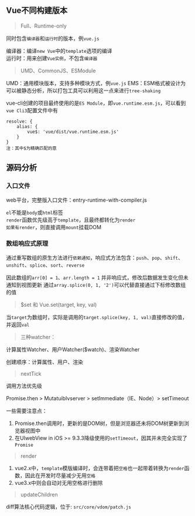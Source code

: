 ## Vue不同构建版本  

> Full、Runtime-only

同时包含`编译器`和`运行时`的版本，例`vue.js`  

编译器：编译`new Vue`中的`template`选项的编译  
运行时：用来创建`Vue实例`，不包含`编译器`  

> UMD、CommonJS、ESModule

UMD：通用模块版本，支持多种模块方式，例`vue.js`
EMS：ESM格式被设计为可以被静态分析，所以打包工具可以利用这一点来进行`tree-shaking`

vue-cli创建的项目最终使用的是`ES Module`，即`vue.runtime.esm.js`，可以看到`vue Cli3`配置文件中有
```
resolve: { 
    alias: { 
        vue$: 'vue/dist/vue.runtime.esm.js'
    } 
}
注：其中$为精确匹配的意
```

## 源码分析

### 入口文件

web平台，完整版入口文件：entry-runtime-with-compiler.js  

`el`不能是`body`或`html`标签  
`render`函数优先级高于`template`，且最终都转化为`render`  
`如果有render`，则直接调用`mount`挂载DOM  


### 数组响应式原理

通过重写数组的原生方法进行`依赖通知`，响应式方法包含：`push`、`pop`、`shift`、`unshift`、`splice`、`sort`、`reverse`  

因此数组的`arr[0] = 1`、`arr.length = 1`
并非响应式，修改后数据发生变化但未通知到视图更新
通过`array.splice(0, 1, '2')`可以代替直接通过下标修改数组的值

> $set 和 Vue.set(target, key, val) 

当`target`为数组时，实际是调用的`target.splice(key, 1, val)`直接修改的值，并返回`val`

> 三种watcher：

计算属性Watcher、用户Watcher($watch)、渲染Watcher  

创建顺序：计算属性、用户、渲染

> nextTick 

调用方法优先级

Promise.then > MutatuibIvserver > setImmediate（IE、Node）> setTimeout

一些需要注意点：

1. Promise.then调用时，更新的是DOM树，但是浏览器还未将DOM树更新到浏览器视图中
2. 在UIwebView in iOS >= 9.3.3降级使用的`setTimeout`，因其并未完全实现了`Promise`

> render

1. vue2.x中，`template`模版编译时，会连带着把`空格`也一起带着转换为`render`函数，因此在开发时尽量减少无用`空格`
2. vue3.x中则会自动对无用空格进行删除

> updateChildren

diff算法核心代码逻辑，位于: `src/core/vdom/patch.js`